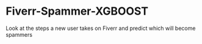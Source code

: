 # Fiverr-Spammer-XGBOOST
Look at the steps a new user takes on Fiverr and predict which will become spammers

